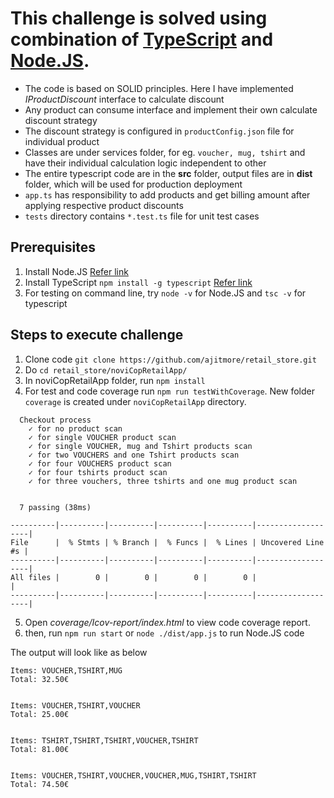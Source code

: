 # This challenge is solved using combination of **[TypeScript](http://www.typescriptlang.org/)** and **[Node.JS](https://nodejs.org/en/)**.

* The code is based on SOLID principles. Here I have implemented *IProductDiscount* interface to calculate discount
* Any product can consume interface and implement their own calculate discount strategy
* The discount strategy is configured in `productConfig.json` file for individual product
* Classes are under services folder, for eg. `voucher, mug, tshirt` and have their individual calculation logic independent to other
* The entire typescript code are in the **src** folder, output files are in **dist** folder, which will be used for production deployment
* `app.ts` has responsibility to add products and get billing amount after applying respective product discounts
* `tests` directory contains `*.test.ts` file for unit test cases

## Prerequisites
1. Install Node.JS [Refer link](https://nodejs.org/en/download/)
2. Install TypeScript `npm install -g typescript` [Refer link](http://www.typescriptlang.org/index.html#download-links)
3. For testing on command line, try `node -v` for Node.JS and `tsc -v` for typescript

## Steps to execute challenge

1. Clone code `git clone https://github.com/ajitmore/retail_store.git`
2. Do `cd retail_store/noviCopRetailApp/`
3. In noviCopRetailApp folder, run `npm install`
4. For test and code coverage run `npm run testWithCoverage`. New folder `coverage` is created under `noviCopRetailApp` directory. 
```  
  Checkout process
    ✓ for no product scan
    ✓ for single VOUCHER product scan
    ✓ for single VOUCHER, mug and Tshirt products scan
    ✓ for two VOUCHERS and one Tshirt products scan
    ✓ for four VOUCHERS product scan
    ✓ for four tshirts product scan
    ✓ for three vouchers, three tshirts and one mug product scan


  7 passing (38ms)

----------|----------|----------|----------|----------|-------------------|
File      |  % Stmts | % Branch |  % Funcs |  % Lines | Uncovered Line #s |
----------|----------|----------|----------|----------|-------------------|
All files |        0 |        0 |        0 |        0 |                   |
----------|----------|----------|----------|----------|-------------------|
```
5. Open *coverage/Icov-report/index.html* to view code coverage report.
6. then, run `npm run start` or `node ./dist/app.js` to run Node.JS code

The output will look like as below
```
Items: VOUCHER,TSHIRT,MUG
Total: 32.50€


Items: VOUCHER,TSHIRT,VOUCHER
Total: 25.00€


Items: TSHIRT,TSHIRT,TSHIRT,VOUCHER,TSHIRT
Total: 81.00€


Items: VOUCHER,TSHIRT,VOUCHER,VOUCHER,MUG,TSHIRT,TSHIRT
Total: 74.50€
```
